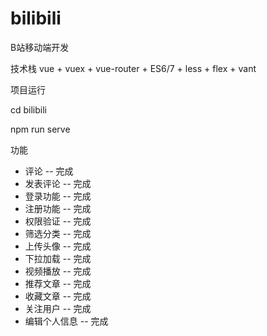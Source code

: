 # bilibili
B站移动端开发


技术栈
vue + vuex + vue-router + ES6/7 + less + flex + vant



项目运行

cd bilibili

npm run serve


功能
- 评论 -- 完成
- 发表评论 -- 完成
- 登录功能 -- 完成
- 注册功能 -- 完成
- 权限验证 -- 完成
- 筛选分类 -- 完成
- 上传头像 -- 完成
- 下拉加载 -- 完成
- 视频播放 -- 完成
- 推荐文章 -- 完成
- 收藏文章 -- 完成
- 关注用户 -- 完成
- 编辑个人信息 -- 完成




